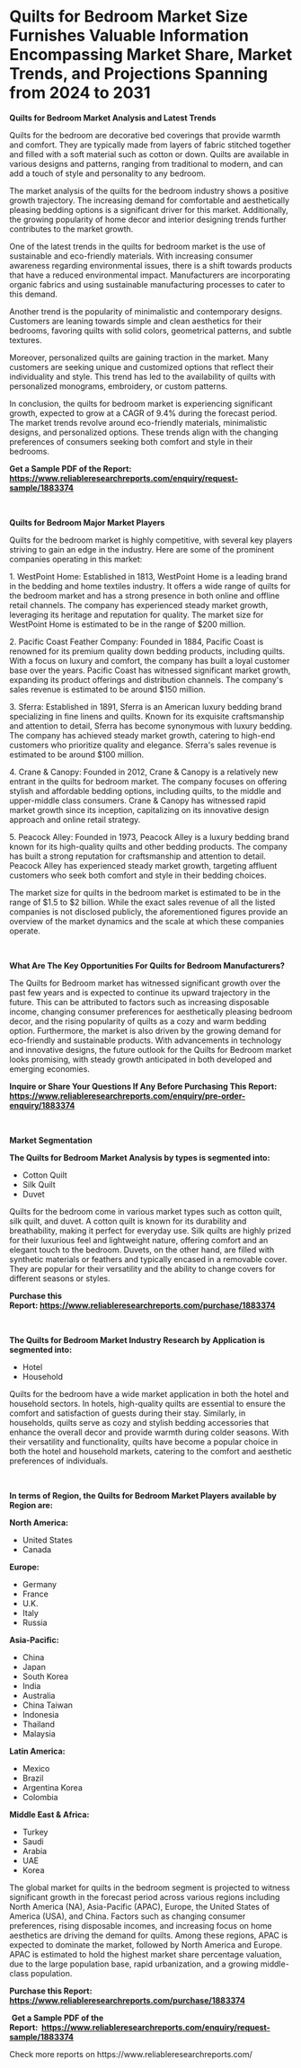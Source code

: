 <p><h1>Quilts for Bedroom Market Size Furnishes Valuable Information Encompassing Market Share, Market Trends, and Projections Spanning from 2024 to 2031</h1></p><p><strong>Quilts for Bedroom Market Analysis and Latest Trends</strong></p>
<p><p>Quilts for the bedroom are decorative bed coverings that provide warmth and comfort. They are typically made from layers of fabric stitched together and filled with a soft material such as cotton or down. Quilts are available in various designs and patterns, ranging from traditional to modern, and can add a touch of style and personality to any bedroom.</p><p>The market analysis of the quilts for the bedroom industry shows a positive growth trajectory. The increasing demand for comfortable and aesthetically pleasing bedding options is a significant driver for this market. Additionally, the growing popularity of home decor and interior designing trends further contributes to the market growth.</p><p>One of the latest trends in the quilts for bedroom market is the use of sustainable and eco-friendly materials. With increasing consumer awareness regarding environmental issues, there is a shift towards products that have a reduced environmental impact. Manufacturers are incorporating organic fabrics and using sustainable manufacturing processes to cater to this demand.</p><p>Another trend is the popularity of minimalistic and contemporary designs. Customers are leaning towards simple and clean aesthetics for their bedrooms, favoring quilts with solid colors, geometrical patterns, and subtle textures.</p><p>Moreover, personalized quilts are gaining traction in the market. Many customers are seeking unique and customized options that reflect their individuality and style. This trend has led to the availability of quilts with personalized monograms, embroidery, or custom patterns.</p><p>In conclusion, the quilts for bedroom market is experiencing significant growth, expected to grow at a CAGR of 9.4% during the forecast period. The market trends revolve around eco-friendly materials, minimalistic designs, and personalized options. These trends align with the changing preferences of consumers seeking both comfort and style in their bedrooms.</p></p>
<p><strong>Get a Sample PDF of the Report:&nbsp; <a href="https://www.reliableresearchreports.com/enquiry/request-sample/1883374">https://www.reliableresearchreports.com/enquiry/request-sample/1883374</a></strong></p>
<p>&nbsp;</p>
<p><strong>Quilts for Bedroom Major Market Players</strong></p>
<p><p>Quilts for the bedroom market is highly competitive, with several key players striving to gain an edge in the industry. Here are some of the prominent companies operating in this market:</p><p>1. WestPoint Home: Established in 1813, WestPoint Home is a leading brand in the bedding and home textiles industry. It offers a wide range of quilts for the bedroom market and has a strong presence in both online and offline retail channels. The company has experienced steady market growth, leveraging its heritage and reputation for quality. The market size for WestPoint Home is estimated to be in the range of $200 million.</p><p>2. Pacific Coast Feather Company: Founded in 1884, Pacific Coast is renowned for its premium quality down bedding products, including quilts. With a focus on luxury and comfort, the company has built a loyal customer base over the years. Pacific Coast has witnessed significant market growth, expanding its product offerings and distribution channels. The company's sales revenue is estimated to be around $150 million.</p><p>3. Sferra: Established in 1891, Sferra is an American luxury bedding brand specializing in fine linens and quilts. Known for its exquisite craftsmanship and attention to detail, Sferra has become synonymous with luxury bedding. The company has achieved steady market growth, catering to high-end customers who prioritize quality and elegance. Sferra's sales revenue is estimated to be around $100 million.</p><p>4. Crane & Canopy: Founded in 2012, Crane & Canopy is a relatively new entrant in the quilts for bedroom market. The company focuses on offering stylish and affordable bedding options, including quilts, to the middle and upper-middle class consumers. Crane & Canopy has witnessed rapid market growth since its inception, capitalizing on its innovative design approach and online retail strategy.</p><p>5. Peacock Alley: Founded in 1973, Peacock Alley is a luxury bedding brand known for its high-quality quilts and other bedding products. The company has built a strong reputation for craftsmanship and attention to detail. Peacock Alley has experienced steady market growth, targeting affluent customers who seek both comfort and style in their bedding choices.</p><p>The market size for quilts in the bedroom market is estimated to be in the range of $1.5 to $2 billion. While the exact sales revenue of all the listed companies is not disclosed publicly, the aforementioned figures provide an overview of the market dynamics and the scale at which these companies operate.</p></p>
<p>&nbsp;</p>
<p><strong>What Are The Key Opportunities For Quilts for Bedroom Manufacturers?</strong></p>
<p><p>The Quilts for Bedroom market has witnessed significant growth over the past few years and is expected to continue its upward trajectory in the future. This can be attributed to factors such as increasing disposable income, changing consumer preferences for aesthetically pleasing bedroom decor, and the rising popularity of quilts as a cozy and warm bedding option. Furthermore, the market is also driven by the growing demand for eco-friendly and sustainable products. With advancements in technology and innovative designs, the future outlook for the Quilts for Bedroom market looks promising, with steady growth anticipated in both developed and emerging economies.</p></p>
<p><strong>Inquire or Share Your Questions If Any Before Purchasing This Report: <a href="https://www.reliableresearchreports.com/enquiry/pre-order-enquiry/1883374">https://www.reliableresearchreports.com/enquiry/pre-order-enquiry/1883374</a></strong></p>
<p>&nbsp;</p>
<p><strong>Market Segmentation</strong></p>
<p><strong>The Quilts for Bedroom Market Analysis by types is segmented into:</strong></p>
<p><ul><li>Cotton Quilt</li><li>Silk Quilt</li><li>Duvet</li></ul></p>
<p><p>Quilts for the bedroom come in various market types such as cotton quilt, silk quilt, and duvet. A cotton quilt is known for its durability and breathability, making it perfect for everyday use. Silk quilts are highly prized for their luxurious feel and lightweight nature, offering comfort and an elegant touch to the bedroom. Duvets, on the other hand, are filled with synthetic materials or feathers and typically encased in a removable cover. They are popular for their versatility and the ability to change covers for different seasons or styles.</p></p>
<p><strong>Purchase this Report:&nbsp;<a href="https://www.reliableresearchreports.com/purchase/1883374">https://www.reliableresearchreports.com/purchase/1883374</a></strong></p>
<p>&nbsp;</p>
<p><strong>The Quilts for Bedroom Market Industry Research by Application is segmented into:</strong></p>
<p><ul><li>Hotel</li><li>Household</li></ul></p>
<p><p>Quilts for the bedroom have a wide market application in both the hotel and household sectors. In hotels, high-quality quilts are essential to ensure the comfort and satisfaction of guests during their stay. Similarly, in households, quilts serve as cozy and stylish bedding accessories that enhance the overall decor and provide warmth during colder seasons. With their versatility and functionality, quilts have become a popular choice in both the hotel and household markets, catering to the comfort and aesthetic preferences of individuals.</p></p>
<p>&nbsp;</p>
<p><strong>In terms of Region, the Quilts for Bedroom Market Players available by Region are:</strong></p>
<p>
    <p> <strong> North America: </strong>
        <ul>
            <li>United States</li>
            <li>Canada</li>
        </ul>
        </p> 
    <p> <strong> Europe: </strong>
        <ul>
            <li>Germany</li>
            <li>France</li>
            <li>U.K.</li>
            <li>Italy</li>
            <li>Russia</li>
        </ul>
        </p> 
    <p> <strong> Asia-Pacific: </strong>
        <ul>
            <li>China</li>
            <li>Japan</li>
            <li>South Korea</li>
            <li>India</li>
            <li>Australia</li>
            <li>China Taiwan</li>
            <li>Indonesia</li>
            <li>Thailand</li>
            <li>Malaysia</li>
        </ul>
        </p> 
    <p> <strong> Latin America: </strong>
        <ul>
            <li>Mexico</li>
            <li>Brazil</li>
            <li>Argentina Korea</li>
            <li>Colombia</li>
        </ul>
        </p> 
    <p> <strong> Middle East & Africa: </strong>
        <ul>
            <li>Turkey</li>
            <li>Saudi</li>
            <li>Arabia</li>
            <li>UAE</li>
            <li>Korea</li>
        </ul>
    </p>
    </p>
<p><p>The global market for quilts in the bedroom segment is projected to witness significant growth in the forecast period across various regions including North America (NA), Asia-Pacific (APAC), Europe, the United States of America (USA), and China. Factors such as changing consumer preferences, rising disposable incomes, and increasing focus on home aesthetics are driving the demand for quilts. Among these regions, APAC is expected to dominate the market, followed by North America and Europe. APAC is estimated to hold the highest market share percentage valuation, due to the large population base, rapid urbanization, and a growing middle-class population.</p></p>
<p><strong>Purchase this Report: <a href="https://www.reliableresearchreports.com/purchase/1883374">https://www.reliableresearchreports.com/purchase/1883374</a></strong></p>
<p>&nbsp;<strong>Get a Sample PDF of the Report:&nbsp;&nbsp;<a href="https://www.reliableresearchreports.com/enquiry/request-sample/1883374">https://www.reliableresearchreports.com/enquiry/request-sample/1883374</a></strong></p>
<p><strong></strong></p>
<p>Check more reports on https://www.reliableresearchreports.com/</p>